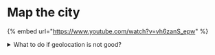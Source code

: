 # Map the city

{% embed url="https://www.youtube.com/watch?v=vh6zanS_epw" %}

<details>

<summary>What to do if geolocation is not good?</summary>

[https://en.wikipedia.org/wiki/Wardriving](https://en.wikipedia.org/wiki/Wardriving)

</details>
